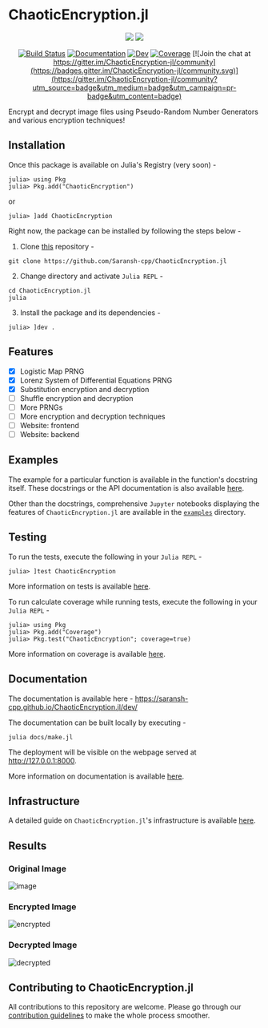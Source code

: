 # ChaoticEncryption.jl

<p align="center">
    <img src="https://user-images.githubusercontent.com/74055102/154795300-93829a7f-5859-4450-be20-8bd28ea4bcca.png#gh-light-mode-only"/>
    <img src="https://user-images.githubusercontent.com/74055102/154795225-d439004c-267e-4d96-91c1-ffd9213eddbe.png#gh-dark-mode-only"/>
</p>

<div align="center">
  
  [![Build Status](https://github.com/Saransh-cpp/ChaoticEncryption.jl/actions/workflows/CI.yml/badge.svg?branch=master)](https://github.com/Saransh-cpp/ChaoticEncryption.jl/actions/workflows/CI.yml?query=branch%3Amaster)
  [![Documentation](https://github.com/Saransh-cpp/ChaoticEncryption.jl/actions/workflows/documentation.yml/badge.svg)](https://github.com/Saransh-cpp/ChaoticEncryption.jl/actions/workflows/documentation.yml)
  [![Dev](https://img.shields.io/badge/Docs-Dev-brightgreen)](https://saransh-cpp.github.io/ChaoticEncryption.jl/dev/)
  [![Coverage](https://codecov.io/gh/Saransh-cpp/ChaoticEncryption.jl/branch/master/graph/badge.svg)](https://codecov.io/gh/Saransh-cpp/ChaoticEncryption.jl) [![Join the chat at https://gitter.im/ChaoticEncryption-jl/community](https://badges.gitter.im/ChaoticEncryption-jl/community.svg)](https://gitter.im/ChaoticEncryption-jl/community?utm_source=badge&utm_medium=badge&utm_campaign=pr-badge&utm_content=badge)

</div>

Encrypt and decrypt image files using Pseudo-Random Number Generators and various encryption techniques!

## Installation
Once this package is available on Julia's Registry (very soon) -
```julia-repl
julia> using Pkg
julia> Pkg.add("ChaoticEncryption")
```
or
```julia-repl
julia> ]add ChaoticEncryption
```

Right now, the package can be installed by following the steps below -

1. Clone [this](https://github.com/Saransh-cpp/ChaoticEncryption.jl) repository -
```
git clone https://github.com/Saransh-cpp/ChaoticEncryption.jl
```
2. Change directory and activate `Julia REPL` -
```
cd ChaoticEncryption.jl
julia
```
3. Install the package and its dependencies -
```julia-repl
julia> ]dev .
```

## Features

- [X] Logistic Map PRNG
- [X] Lorenz System of Differential Equations PRNG
- [X] Substitution encryption and decryption
- [ ] Shuffle encryption and decryption
- [ ] More PRNGs
- [ ] More encryption and decryption techniques
- [ ] Website: frontend
- [ ] Website: backend

## Examples

The example for a particular function is available in the function's docstring itself. These docstrings or the API documentation is also available [here](https://saransh-cpp.github.io/ChaoticEncryption.jl/dev/).

Other than the docstrings, comprehensive `Jupyter` notebooks displaying the features of `ChaoticEncryption.jl` are available in the [`examples`](https://github.com/Saransh-cpp/ChaoticEncryption.jl/tree/master/examples) directory.

## Testing

To run the tests, execute the following in your `Julia REPL` -
```julia-repl
julia> ]test ChaoticEncryption
```

More information on tests is available [here](https://github.com/Saransh-cpp/ChaoticEncryption.jl/blob/master/CONTRIBUTING.md#testing).

To run calculate coverage while running tests, execute the following in your `Julia REPL` -
```julia-repl
julia> using Pkg
julia> Pkg.add("Coverage")
julia> Pkg.test("ChaoticEncryption"; coverage=true)
```

More information on coverage is available [here](https://github.com/Saransh-cpp/ChaoticEncryption.jl/blob/master/CONTRIBUTING.md#coverage).

## Documentation

The documentation is available here - https://saransh-cpp.github.io/ChaoticEncryption.jl/dev/

The documentation can be built locally by executing -
```
julia docs/make.jl
```
The deployment will be visible on the webpage served at http://127.0.0.1:8000.

More information on documentation is available [here](https://github.com/Saransh-cpp/ChaoticEncryption.jl/blob/master/CONTRIBUTING.md#documentation).

## Infrastructure

A detailed guide on `ChaoticEncryption.jl`'s infrastructure is available [here](https://github.com/Saransh-cpp/ChaoticEncryption.jl/blob/master/CONTRIBUTING.md#infrastructure).

## Results
### Original Image
![image](https://user-images.githubusercontent.com/74055102/154138746-cd49b7a7-bdf2-47c2-8260-35a90084c60a.png)
### Encrypted Image
![encrypted](https://user-images.githubusercontent.com/74055102/154138976-5e60fe23-3644-4299-bc39-7d6b637cc744.png)
### Decrypted Image
![decrypted](https://user-images.githubusercontent.com/74055102/154139009-bd2a1de0-03a7-432e-bc34-2647f8c42425.png)

## Contributing to ChaoticEncryption.jl

All contributions to this repository are welcome. Please go through our [contribution guidelines](https://github.com/Saransh-cpp/ChaoticEncryption.jl/blob/master/CONTRIBUTING.md) to make the whole process smoother.
